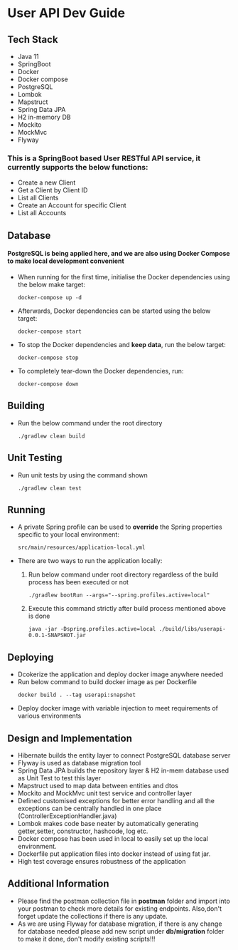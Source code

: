 # User API Dev Guide

## Tech Stack
* Java 11
* SpringBoot
* Docker
* Docker compose
* PostgreSQL
* Lombok
* Mapstruct
* Spring Data JPA
* H2 in-memory DB
* Mockito
* MockMvc
* Flyway

### This is a SpringBoot based User RESTful API service, it currently supports the below functions:
* Create a new Client
* Get a Client by Client ID
* List all Clients
* Create an Account for specific Client
* List all Accounts

## Database
#### PostgreSQL is being applied here, and we are also using Docker Compose to make local development convenient
* When running for the first time, initialise the Docker dependencies using the below make target:
  ```shell
  docker-compose up -d
  ```
* Afterwards, Docker dependencies can be started using the below target:
  ```shell
  docker-compose start
  ```
* To stop the Docker dependencies and **keep data**, run the below target:
  ```shell
  docker-compose stop
  ```
* To completely tear-down the Docker dependencies, run:
  ```shell
  docker-compose down
  ```

## Building
* Run the below command under the root directory
  ```shell
  ./gradlew clean build 
  ```
## Unit Testing
* Run unit tests by using the command shown
  ```shell
  ./gradlew clean test
  ```

## Running
* A private Spring profile can be used to __override__ the Spring properties specific to your local environment:
  ```
  src/main/resources/application-local.yml
  ```
* There are two ways to run the application locally:

  1. Run below command under root directory regardless of the build process has been executed or not
     ```shell
     ./gradlew bootRun --args="--spring.profiles.active=local"
     ```
  2. Execute this command strictly after build process mentioned above is done
     ```shell
     java -jar -Dspring.profiles.active=local ./build/libs/userapi-0.0.1-SNAPSHOT.jar
     ```

## Deploying
* Dcokerize the application and deploy docker image anywhere needed
* Run below command to build docker image as per Dockerfile
  ```shell
  docker build . --tag userapi:snapshot
  ```
* Deploy docker image with variable injection to meet requirements of various environments

## Design and Implementation
* Hibernate builds the entity layer to connect PostgreSQL database server
* Flyway is used as database migration tool
* Spring Data JPA builds the repository layer & H2 in-mem database used as Unit Test to test this layer
* Mapstruct used to map data between entities and dtos
* Mockito and MockMvc unit test service and controller layer
* Defined customised exceptions for better error handling and all the exceptions can be centrally handled in one place (ControllerExceptionHandler.java)
* Lombok makes code base neater by automatically generating getter,setter, constructor, hashcode, log etc.
* Docker compose has been used in local to easily set up the local environment.
* Dockerfile put application files into docker instead of using fat jar.
* High test coverage ensures robustness of the application

## Additional Information
* Please find the postman collection file in **postman** folder and import into your postman to check more details for existing endpoints. Also,don't forget update the collections if there is any update.
* As we are using Flyway for database migration, if there is any change for database needed please add new script under **db/migration** folder to make it done, don't modify existing scripts!!!


